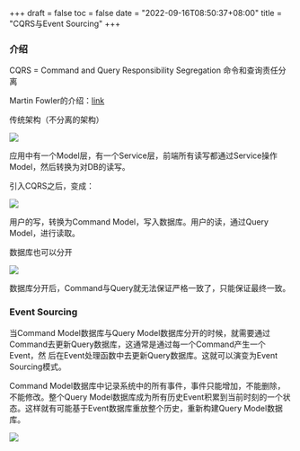 +++
draft = false
toc = false
date = "2022-09-16T08:50:37+08:00"
title = "CQRS与Event Sourcing"
+++

### 介绍

CQRS = Command and Query Responsibility Segregation 命令和查询责任分离

Martin Fowler的介绍：[link](https://martinfowler.com/bliki/CQRS.html)

传统架构（不分离的架构）

![](/images/cqrs-single-model.png)

应用中有一个Model层，有一个Service层，前端所有读写都通过Service操作Model，然后转换为对DB的读写。

引入CQRS之后，变成：

![](/images/cqrs.png)

用户的写，转换为Command Model，写入数据库。用户的读，通过Query Model，进行读取。

数据库也可以分开

![](/images/cqrs-2db.png)

数据库分开后，Command与Query就无法保证严格一致了，只能保证最终一致。

### Event Sourcing

当Command Model数据库与Query Model数据库分开的时候，就需要通过Command去更新Query数据库，这通常是通过每一个Command产生一个Event，然
后在Event处理函数中去更新Query数据库。这就可以演变为Event Sourcing模式。

Command Model数据库中记录系统中的所有事件，事件只能增加，不能删除，不能修改。整个Query Model数据库成为所有历史Event积累到当前时刻的一个状态。这样就有可能基于Event数据库重放整个历史，重新构建Query Model数据库。

![](/images/cqrs-es.png)
